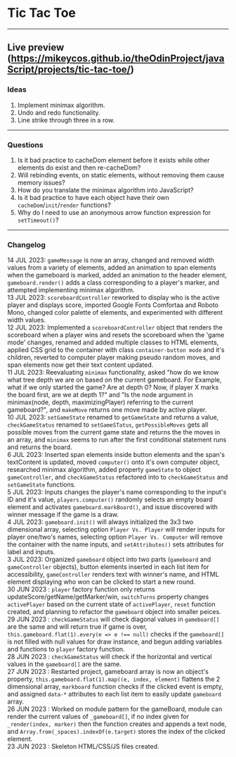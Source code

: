 # Tic Tac Toe
---
Live preview (https://mikeycos.github.io/theOdinProject/javaScript/projects/tic-tac-toe/)
---
### Ideas
1. Implement minimax algorithm.
2. Undo and redo functionality.
3. Line strike through three in a row.
---
### Questions
1. Is it bad practice to cacheDom element before it exists while other elements do exist and then re-cacheDom?
2. Will rebinding events, on static elements, without removing them cause memory issues?
3. How do you translate the minimax algorithm into JavaScript?
4. Is it bad practice to have each object have their own `cacheDom`/`init`/`render` functions?
5. Why do I need to use an anonymous arrow function expression for `setTimeout()`?
---
### Changelog
14 JUL 2023: `gameMessage` is now an array, changed and removed width values from a variety of elements, added an animation to span elements when the gameboard is marked, added an animation to the header element, `gameboard.render()` adds a class corresponding to a player's marker, and attempted implementing minimax algorithm.  
13 JUL 2023: `scoreboardController` reworked to display who is the active player and displays score, imported Google Fonts Comfortaa and Roboto Mono, changed color palette of elements, and experimented with different width values.  
12 JUL 2023: Implemented a `scoreboardController` object that renders the scoreboard when a player wins and resets the scoreboard when the 'game mode' changes, renamed and added multiple classes to HTML elements, applied CSS grid to the container with class `container-button mode` and it's children, reverted to computer player making pseudo random moves, and span elements now get their text content updated.  
11 JUL 2023: Reevaluating `minimax` functionality, asked "how do we know what tree depth we are on based on the current gameboard. For Example, what if we only started the game? Are at depth 0? Now, if player X marks the board first, are we at depth 1?" and "Is the node argument in minimax(node, depth, maximizingPlayer) referring to the current gameboard?", and `makeMove` returns one move made by active player.  
10 JUL 2023: `setGameState` renamed to `getGameState` and returns a value, `checkGameStatus` renamed to `setGameSTatus`, `getPossibleMoves` gets all possible moves from the current game state and returns the the moves in an array, and `minimax` seems to run after the first conditional statement runs and returns the board.  
6 JUL 2023: Inserted span elements inside button elements and the span's textContent is updated, moved `computer()` onto it's own computer object, researched minimax algorithm, added property `gameState` to object `gameController`, and `checkGameStatus` refactored into to `checkGameStatus` and `setGameState` functions.  
5 JUL 2023: Inputs changes the player's name corresponding to the input's ID and it's value, `players.computer()` randomly selects an empty board element and activates `gameboard.markBoard()`, and issue discovered with winner message if the game is a draw.  
4 JUL 2023: `gameboard.init()` will always initialized the 3x3 two dimensional array, selecting option `Player Vs. Player` will render inputs for player one/two's names, selecting option `Player Vs. Computer` will remove the container with the name inputs, and `setAttributes()` sets attributes for label and inputs.  
3 JUL 2023: Organized `gameboard` object into two parts (`gameboard` and `gameController` objects), button elements inserted in each list item for accessibility, `gameController` renders text with winner's name, and HTML element displaying who won can be clicked to start a new round.  
30 JUN 2023 : `player` factory function only returns updateScore/getName/getMarker/win, `switchTurns` property changes `activePlayer` based on the current state of `activePlayer`, `reset` function created, and planning to refactor the `gameboard` object into smaller peices.  
29 JUN 2023 : `checkGameStatus` will check diagonal values in `gameboard[]` are the same and will return true if game is over, `this.gameboard.flat(1).every(e => e !== null)` checks if the `gameboard[]` is not filled with null values for draw instance, and begun adding variables and functions to `player` factory function.  
28 JUN 2023 : `checkGameStatus` will check if the horizontal and vertical values in the `gameboard[]` are the same.  
27 JUN 2023 : Restarted project, gameboard array is now an object's property, `this.gameboard.flat(1).map((e, index, element)` flattens the 2 dimensional array, `markboard` function checks if the clicked event is empty, and assigned `data-*` attributes to each list item to easily update `gameboard` array.  
26 JUN 2023 : Worked on module pattern for the gameBoard, module can render the current values of `_gameboard[]`, if no index given for `_render(index, marker)` then the function creates and appends a text node, and `Array.from(_spaces).indexOf(e.target)` stores the index of the clicked element.  
23 JUN 2023 : Skeleton HTML/CSS/JS files created.  